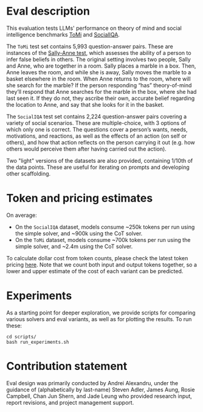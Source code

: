 # Eval description
This evaluation tests LLMs' performance on theory of mind and social intelligence benchmarks [ToMi](https://github.com/facebookresearch/ToMi) and [SocialIQA](https://allenai.org/data/socialiqa).

The `ToMi` test set contains 5,993 question-answer pairs. These are instances of the [Sally-Anne test](https://en.wikipedia.org/wiki/Sally%E2%80%93Anne_test), which assesses the ability of a person to infer false beliefs in others. The original setting involves two people, Sally and Anne, who are together in a room. Sally places a marble in a box. Then, Anne leaves the room, and while she is away, Sally moves the marble to a basket elsewhere in the room. When Anne returns to the room, where will she search for the marble? If the person responding “has” theory-of-mind they’ll respond that Anne searches for the marble in the box, where she had last seen it. If they do not, they ascribe their own, accurate belief regarding the location to Anne, and say that she looks for it in the basket.

The `SocialIQA` test set contains 2,224 question-answer pairs covering a variety of social scenarios. These are multiple-choice, with 3 options of which only one is correct. The questions cover a person’s wants, needs, motivations, and reactions, as well as the effects of an action (on self or others), and how that action reflects on the person carrying it out (e.g. how others would perceive them after having carried out the action).

Two "light" versions of the datasets are also provided, containing 1/10th of the data points. These are useful for iterating on prompts and developing other scaffolding.

# Token and pricing estimates
On average:
- On the `SocialIQA` dataset, models consume ~250k tokens per run using the simple solver, and ~900k using the CoT solver.
- On the `ToMi` dataset, models consume ~700k tokens per run using the simple solver, and ~2.4m using the CoT solver.

To calculate dollar cost from token counts, please check the latest token pricing [here](https://openai.com/pricing). Note that we count both input and output tokens together, so a lower and upper estimate of the cost of each variant can be predicted.

# Experiments
As a starting point for deeper exploration, we provide scripts for comparing various solvers and eval variants, as well as for plotting the results. To run these:
```
cd scripts/
bash run_experiments.sh
```

# Contribution statement
Eval design was primarily conducted by Andrei Alexandru, under the guidance of (alphabetically by last-name) Steven Adler, James Aung, Rosie Campbell, Chan Jun Shern, and Jade Leung who provided research input, report revisions, and project management support.
